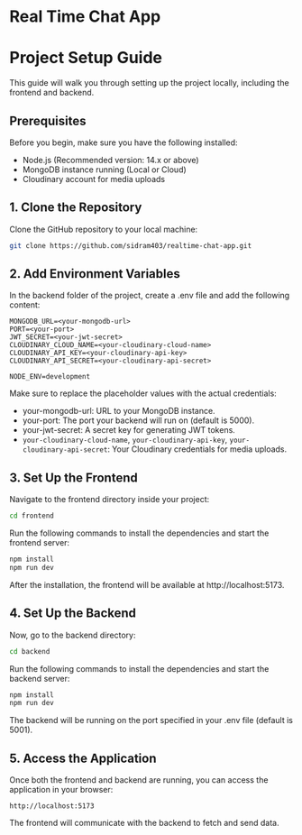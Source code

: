 # Real Time Chat App

# Project Setup Guide

This guide will walk you through setting up the project locally, including the frontend and backend.

## Prerequisites

Before you begin, make sure you have the following installed:

- Node.js (Recommended version: 14.x or above)
- MongoDB instance running (Local or Cloud)
- Cloudinary account for media uploads

## 1. Clone the Repository

Clone the GitHub repository to your local machine:

```bash
git clone https://github.com/sidram403/realtime-chat-app.git
```

## 2. Add Environment Variables
In the backend folder of the project, create a .env file and add the following content:

```
MONGODB_URL=<your-mongodb-url>
PORT=<your-port>
JWT_SECRET=<your-jwt-secret>
CLOUDINARY_CLOUD_NAME=<your-cloudinary-cloud-name>
CLOUDINARY_API_KEY=<your-cloudinary-api-key>
CLOUDINARY_API_SECRET=<your-cloudinary-api-secret>

NODE_ENV=development
```
Make sure to replace the placeholder values with the actual credentials:

- your-mongodb-url: URL to your MongoDB instance.
- your-port: The port your backend will run on (default is 5000).
- your-jwt-secret: A secret key for generating JWT tokens.
- `your-cloudinary-cloud-name`, `your-cloudinary-api-key`, `your-cloudinary-api-secret`: Your Cloudinary credentials for media uploads.

## 3. Set Up the Frontend
Navigate to the frontend directory inside your project:
```bash
cd frontend
```
Run the following commands to install the dependencies and start the frontend server:
```bash
npm install
npm run dev
```
After the installation, the frontend will be available at http://localhost:5173.

## 4. Set Up the Backend
Now, go to the backend directory:
```bash
cd backend
```

Run the following commands to install the dependencies and start the backend server:
```bash
npm install
npm run dev
```

The backend will be running on the port specified in your .env file (default is 5001).

## 5. Access the Application
Once both the frontend and backend are running, you can access the application in your browser:

```arduino
http://localhost:5173
```
The frontend will communicate with the backend to fetch and send data.



